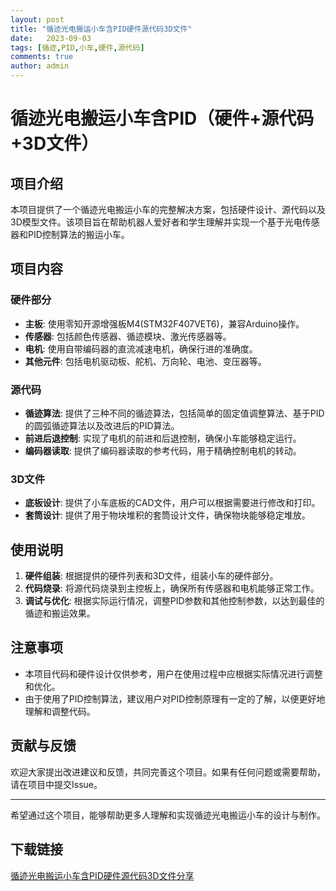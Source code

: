 ```yaml
---
layout: post
title: "循迹光电搬运小车含PID硬件源代码3D文件"
date:   2023-09-03
tags: [循迹,PID,小车,硬件,源代码]
comments: true
author: admin
---
```

# 循迹光电搬运小车含PID（硬件+源代码+3D文件）

## 项目介绍

本项目提供了一个循迹光电搬运小车的完整解决方案，包括硬件设计、源代码以及3D模型文件。该项目旨在帮助机器人爱好者和学生理解并实现一个基于光电传感器和PID控制算法的搬运小车。

## 项目内容

### 硬件部分

- **主板**: 使用零知开源增强板M4(STM32F407VET6)，兼容Arduino操作。
- **传感器**: 包括颜色传感器、循迹模块、激光传感器等。
- **电机**: 使用自带编码器的直流减速电机，确保行进的准确度。
- **其他元件**: 包括电机驱动板、舵机、万向轮、电池、变压器等。

### 源代码

- **循迹算法**: 提供了三种不同的循迹算法，包括简单的固定值调整算法、基于PID的圆弧循迹算法以及改进后的PID算法。
- **前进后退控制**: 实现了电机的前进和后退控制，确保小车能够稳定运行。
- **编码器读取**: 提供了编码器读取的参考代码，用于精确控制电机的转动。

### 3D文件

- **底板设计**: 提供了小车底板的CAD文件，用户可以根据需要进行修改和打印。
- **套筒设计**: 提供了用于物块堆积的套筒设计文件，确保物块能够稳定堆放。

## 使用说明

1. **硬件组装**: 根据提供的硬件列表和3D文件，组装小车的硬件部分。
2. **代码烧录**: 将源代码烧录到主控板上，确保所有传感器和电机能够正常工作。
3. **调试与优化**: 根据实际运行情况，调整PID参数和其他控制参数，以达到最佳的循迹和搬运效果。

## 注意事项

- 本项目代码和硬件设计仅供参考，用户在使用过程中应根据实际情况进行调整和优化。
- 由于使用了PID控制算法，建议用户对PID控制原理有一定的了解，以便更好地理解和调整代码。

## 贡献与反馈

欢迎大家提出改进建议和反馈，共同完善这个项目。如果有任何问题或需要帮助，请在项目中提交Issue。

---

希望通过这个项目，能够帮助更多人理解和实现循迹光电搬运小车的设计与制作。

## 下载链接

[循迹光电搬运小车含PID硬件源代码3D文件分享](https://pan.quark.cn/s/bab6b38b24dd)